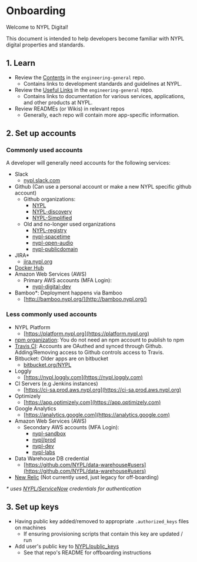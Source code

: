 # Onboarding

Welcome to NYPL Digital!

This document is intended to help developers become familiar with NYPL digital properties and standards.

## 1. Learn

- Review the [Contents](../README.md#contents) in the `engineering-general` repo.
  - Contains links to development standards and guidelines at NYPL.
- Review the [Useful Links](../other/README.md) in the `engineering-general` repo.
  - Contains links to documentation for various services, applications, and other products at NYPL.
- Review READMEs (or Wikis) in relevant repos
  - Generally, each repo will contain more app-specific information.

## 2. Set up accounts

### Commonly used accounts

A developer will generally need accounts for the following services:
- Slack
    - [nypl.slack.com](https://nypl.slack.com/)
- Github (Can use a personal account or make a new NYPL specific github account)
    - Github organizations:
        - [NYPL](https://github.com/NYPL)
        - [NYPL-discovery](https://github.com/NYPL-discovery)
        - [NYPL-Simplified](https://github.com/NYPL-Simplified)
    - Old and no-longer used organizations
        - [NYPL-registry](https://github.com/NYPL-registry)
        - [nypl-spacetime](https://github.com/nypl-spacetime)
        - [nypl-open-audio](https://github.com/nypl-openaudio)
        - [nypl-publicdomain](https://github.com/NYPL-publicdomain)
- JIRA*
    - [jira.nypl.org](https://jira.nypl.org/)
- [Docker Hub](https://hub.docker.com/u/nypl/)
- Amazon Web Services (AWS)
    - Primary AWS accounts (MFA Login):
        - [nypl-digital-dev](https://nypl-digital-dev.signin.aws.amazon.com/console)
- Bamboo*: Deployment happens via Bamboo 
    - [http://bamboo.nypl.org/](http://bamboo.nypl.org/)

### Less commonly used accounts

- NYPL Platform
    - [https://platform.nypl.org](https://platform.nypl.org)
- [npm organization](https://www.npmjs.com/org/nypl): You do not need an npm account to publish to npm 
- [Travis CI](https://travis-ci.com): Accounts are OAuthed and synced through Github. Adding/Removing access to Github controls access to Travis.
- Bitbucket: Older apps are on bitbucket
    - [bitbucket.org/NYPL](https://bitbucket.org/NYPL)
- Loggly
    - [https://nypl.loggly.com](https://nypl.loggly.com)
- CI Servers (e.g Jenkins instances)
    - [https://ci-sa.prod.aws.nypl.org](https://ci-sa.prod.aws.nypl.org)
- Optimizely
    - [https://app.optimizely.com](https://app.optimizely.com)
- Google Analytics
    - [https://analytics.google.com](https://analytics.google.com)
- Amazon Web Services (AWS)
    - Secondary AWS accounts (MFA Login):
        - [nypl-sandbox](https://nypl-sandbox.signin.aws.amazon.com/console)
        - [nypl/prod](https://nypl.signin.aws.amazon.com/console)
        - [nypl-dev](https://nypl-dev.signin.aws.amazon.com/console)
        - [nypl-labs](https://nypl-labs.signin.aws.amazon.com/console)
- Data Warehouse DB credential
    - [https://github.com/NYPL/data-warehouse#users](https://github.com/NYPL/data-warehouse#users)
- [New Relic](https://newrelic.com/) (Not currently used, just legacy for off-boarding)

*&#42; uses [NYPL/ServiceNow](https://nyplprod.service-now.com) credentials for authentication*

## 3. Set up keys

* Having public key added/removed to appropriate `.authorized_keys` files on machines
  * If ensuring provisioning scripts that contain this key are updated / run
* Add user's public key to [NYPL/public_keys](https://github.com/NYPL/public_keys)
  * See that repo's README for offboarding instructions
